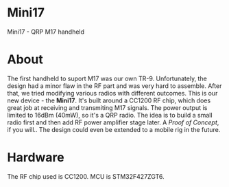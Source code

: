 # Mini17
Mini17 - QRP M17 handheld

# About
The first handheld to suport M17 was our own TR-9. Unfortunately, the design had a minor flaw in the RF part and was very hard to assemble. After that, we tried modifying various radios with different outcomes. This is our new device - the **Mini17**. It's built around a CC1200 RF chip, which does great job at receiving and transmiting M17 signals. The power output is limited to 16dBm (40mW), so it's a QRP radio. The idea is to build a small radio first and then add RF power amplifier stage later. A *Proof of Concept*, if you will.. The design could even be extended to a mobile rig in the future.

# Hardware
The RF chip used is CC1200. MCU is STM32F427ZGT6.
